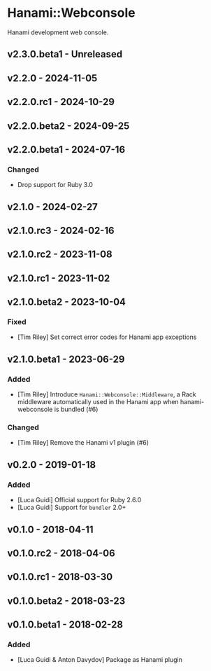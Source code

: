 # Hanami::Webconsole

Hanami development web console.

## v2.3.0.beta1 - Unreleased

## v2.2.0 - 2024-11-05

## v2.2.0.rc1 - 2024-10-29

## v2.2.0.beta2 - 2024-09-25

## v2.2.0.beta1 - 2024-07-16

### Changed

- Drop support for Ruby 3.0

## v2.1.0 - 2024-02-27

## v2.1.0.rc3 - 2024-02-16

## v2.1.0.rc2 - 2023-11-08

## v2.1.0.rc1 - 2023-11-02

## v2.1.0.beta2 - 2023-10-04

### Fixed

- [Tim Riley] Set correct error codes for Hanami app exceptions

## v2.1.0.beta1 - 2023-06-29

### Added

- [Tim Riley] Introduce `Hanami::Webconsole::Middleware`, a Rack middleware automatically used in
  the Hanami app when hanami-webconsole is bundled (#6)

### Changed

- [Tim Riley] Remove the Hanami v1 plugin (#6)

## v0.2.0 - 2019-01-18

### Added

- [Luca Guidi] Official support for Ruby 2.6.0
- [Luca Guidi] Support for `bundler` 2.0+

## v0.1.0 - 2018-04-11

## v0.1.0.rc2 - 2018-04-06

## v0.1.0.rc1 - 2018-03-30

## v0.1.0.beta2 - 2018-03-23

## v0.1.0.beta1 - 2018-02-28

### Added

- [Luca Guidi & Anton Davydov] Package as Hanami plugin
